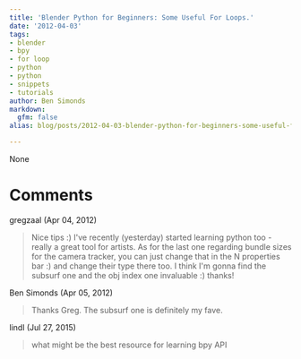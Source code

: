 ```yaml
---
title: 'Blender Python for Beginners: Some Useful For Loops.'
date: '2012-04-03'
tags:
- blender
- bpy
- for loop
- python
- python
- snippets
- tutorials
author: Ben Simonds
markdown:
  gfm: false
alias: blog/posts/2012-04-03-blender-python-for-beginners-some-useful-for-loops

---
```


None




# Comments


gregzaal (Apr 04, 2012)
> Nice tips :) I've recently (yesterday) started learning python too - really a great tool for artists.
> As for the last one regarding bundle sizes for the camera tracker, you can just change that in the N properties bar :) and change their type there too.
> I think I'm gonna find the subsurf one and the obj index one invaluable :) thanks!

Ben Simonds (Apr 05, 2012)
> Thanks Greg. The subsurf one is definitely my fave.

lindl (Jul 27, 2015)
> what might be the best resource for learning bpy API
